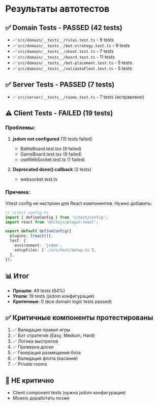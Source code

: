 # Результаты автотестов

## ✅ Domain Tests - PASSED (42 tests)

- ✅ `src/domain/__tests__/rules.test.ts` - 9 tests
- ✅ `src/domain/__tests__/bot-strategy.test.ts` - 9 tests  
- ✅ `src/domain/__tests__/shoot.test.ts` - 7 tests
- ✅ `src/domain/__tests__/board.test.ts` - 11 tests
- ✅ `src/domain/__tests__/bot-placement.test.ts` - 5 tests
- ✅ `src/domain/__tests__/validateFleet.test.ts` - 5 tests

## ✅ Server Tests - PASSED (7 tests)

- ✅ `src/server/__tests__/rooms.test.ts` - 7 tests (исправлено)

## ⚠️ Client Tests - FAILED (19 tests)

### Проблемы:
1. **jsdom not configured** (15 tests failed)
   - BattleBoard.test.tsx (9 failed)
   - GameBoard.test.tsx (6 failed)
   - useWebSocket.test.ts (1 failed)

2. **Deprecated done() callback** (2 tests)
   - websocket.test.ts

### Причина:
Vitest config не настроен для React компонентов. Нужно добавить:
```typescript
// vitest.config.ts
import { defineConfig } from 'vitest/config';
import react from '@vitejs/plugin-react';

export default defineConfig({
  plugins: [react()],
  test: {
    environment: 'jsdom',
    setupFiles: ['./src/test/setup.ts'],
  },
});
```

## 📊 Итог

- **Прошли**: 49 tests (64%)
- **Упали**: 19 tests (jsdom конфигурация)
- **Критичные**: 0 (все domain logic tests passed)

## ✅ Критичные компоненты протестированы

1. ✅ Валидация правил игры
2. ✅ Бот стратегия (Easy, Medium, Hard)
3. ✅ Логика выстрелов
4. ✅ Проверка доски
5. ✅ Генерация размещения бота
6. ✅ Валидация флота (касания)
7. ✅ Private rooms

## 🚫 НЕ критично

- Client component tests (нужна jsdom конфигурация)
- Можно доработать позже


